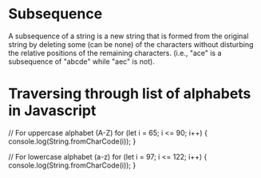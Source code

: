 # Subsequence
A subsequence of a string is a new string that is formed from the original string by deleting some (can be none) of the characters without disturbing the relative positions of the remaining characters. (i.e., "ace" is a subsequence of "abcde" while "aec" is not).

# Traversing through list of alphabets in Javascript
// For uppercase alphabet (A-Z)
for (let i = 65; i <= 90; i++) {
  console.log(String.fromCharCode(i));
}

// For lowercase alphabet (a-z)
for (let i = 97; i <= 122; i++) {
  console.log(String.fromCharCode(i));
}